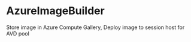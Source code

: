 # AzureImageBuilder
Store image in Azure Compute Gallery, Deploy image to session host for AVD pool
